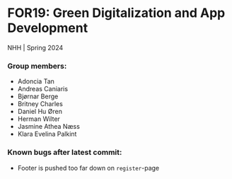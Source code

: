 # FOR19: Green Digitalization and App Development 
NHH | Spring 2024

### Group members:
* Adoncia Tan
* Andreas Caniaris
* Bjørnar Berge
* Britney Charles
* Daniel Hu Øren
* Herman Wilter
* Jasmine Athea Næss
* Klara Evelina Palkint ​​

### Known bugs after latest commit:
* Footer is pushed too far down on `register`-page
